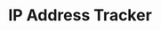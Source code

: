 ---
title: 'IP Address Tracker'
content: 'A web app that allow users to enter an IP address and retrieve the location and information of the IP address'
link: 'https://github.com/hny-codes/IP-Address-Tracker'
site: 'https://ip-address-tracker-hny-codes.vercel.app/'
src: '/images/projects/ip-tracker.png'
alt: 'ip address image'
skills:
  - Next
  - Tailwind
  - Typescript
  -
---